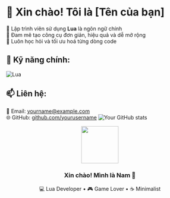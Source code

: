# 👋 Xin chào! Tôi là [Tên của bạn]

🔹 Lập trình viên sử dụng **Lua** là ngôn ngữ chính  
🔹 Đam mê tạo công cụ đơn giản, hiệu quả và dễ mở rộng  
🔹 Luôn học hỏi và tối ưu hoá từng dòng code

## 🔧 Kỹ năng chính:
![Lua](https://img.shields.io/badge/Lua-000080?style=flat&logo=lua&logoColor=white)

## 📫 Liên hệ:
📧 Email: yourname@example.com  
🌐 GitHub: [github.com/yourusername](https://github.com/yourusername)
![Your GitHub stats](https://github-readme-stats.vercel.app/api?username=yourusername&show_icons=true&theme=radical)
<p align="center">
  <img src="https://media.giphy.com/media/hvRJCLFzcasrR4ia7z/giphy.gif" width="100"/>
</p>

<h3 align="center">Xin chào! Mình là Nam 👋</h3>

<p align="center">
  💻 Lua Developer • 🎮 Game Lover • ☕ Minimalist
</p>
